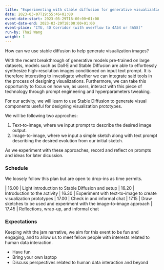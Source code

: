 ```yaml
---
title: "Experimenting with stable diffusion for generative visualization"
date: 2023-03-07T19:55:46+01:00
event-date-start: 2023-03-29T16:00:00+01:00
event-date-end: 2023-03-29T18:00:00+01:00
event-place: "ITU, 4D Corridor (with overflow to 4A54 or 4A58)"
run-by: Thai Wang
weight: 1
---
```


How can we use stable diffusion to help generate visualization images?

With the recent breakthrough of generative models pre-trained on large datasets, models such as Dall·E and Stable Diffusion are able to effortlessly synthesize high-resolution images conditioned on input text prompt. It is therefore interesting to investigate whether we can integrate said tools in the process of designing visualizations. Furthermore, we can take this opportunity to focus on how we, as users, interact with this piece of technology through prompt engineering and hyperparameters tweaking.

For our activity, we will learn to use Stable Diffusion to generate visual components useful for designing visualization prototypes. 

We will be following two approches:
1. Text-to-image, where we input prompt to describe the desired image output.
2. Image-to-image, where we input a simple sketch along with text prompt describing the desired evolution from our initial sketch.

As we experiment with these approaches, record and reflect on prompts and ideas for later dicussion.

### Schedule 

We loosely follow this plan but are open to drop-ins as time permits.  

| 16.00 | Light introduction to Stable Diffusion and setup
| 16.20 | Introduction to the activity 
| 16.30 | Experiment with text-to-image to create visualization prototypes 
| 17.00 | Check in and informal chat 
| 17.15 | Draw sketches to be used and experiment with the image-to-image approach 
| 17.45 | Reflections, wrap-up, and informal chat

### Expectations

Keeping with the jam narrative, we aim for this event to be fun and engaging, and to allow us to meet fellow people with interests related to human data interaction.

* Have fun 
* Bring your own laptop 
* Discuss perspectives related to human data interaction and beyond 
